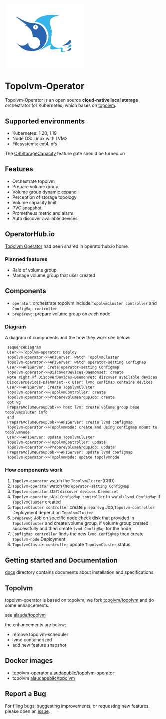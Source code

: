 <img alt="Topolvm-Operator" src="./docs/logo.svg" width="250"/>  

Topolvm-Operator
========

Topolvm-Operator is an open source **cloud-native local storage** orchestrator for Kubernetes, which bases on [topolvm](https://github.com/topolvm/topolvm).

Supported environments
----------------------

- Kubernetes: 1.20, 1.19
- Node OS: Linux with LVM2
- Filesystems: ext4, xfs

The [CSIStorageCapacity](https://kubernetes.io/docs/concepts/storage/storage-capacity/) feature gate should be turned on

Features
--------

- Orchestrate topolvm
- Prepare volume group
- Volume group dynamic expand
- Perception of storage topology
- Volume capacity limit
- PVC snapshot
- Prometheus metric and alarm
- Auto discover available devices

OperatorHub.io
--------

[Topolvm Operator](https://operatorhub.io/operator/topolvm-operator) had been shared in operatorhub.io home.  


### Planned features

- Raid of volume group
- Manage volume group that user created


Components
-------
- `operator`: orchestrate topolvm include `TopolvmCluster controller` and `ConfigMap controller`
- `preparevg`: prepare volume group on each node


### Diagram

A diagram of components and the how they work see below:
```mermaid
 sequenceDiagram
 User->>Topolvm-operator: Deploy
 Topolvm-operator->>APIServer: watch TopolvmCluster
 Topolvm-operator->>APIServer: watch operator-setting ConfigMap
 User->>APIServer: Crete operator-setting Configmap
 Topolvm-operator->>DiscoverDevices-Daemonset: create
 Note right of DiscoverDevices-Daemonset: discover available devices
 DiscoverDevices-Daemonset--x User: lvmd confimap containe devices
 User->>APIServer: Create TopolvmCluster
 Topolvm-operator->>TopolvmController: create
 Topolvm-operator->>PrepareVolumeGroupJob: create
 opt vg
 PrepareVolumeGroupJob->> host lvm: create volume group base topolvmcsluter info
 end
 PrepareVolumeGroupJob->>APIServer: create lvmd configmap
 Topolvm-operator->>TopolvmNode: create and using configmap mount to topolvmnode
 User->>APIServer: Update TopolvmCluster
 Topolvm-operator->>TopolvmController: update
 Topolvm-operator->>PrepareVolumeGroupJob: update
 PrepareVolumeGroupJob->>APIServer: update lvmd configmap
 Topolvm-operator->>TopolvmNode: update topolvmnode
```

### How components work

1. `Topolvm-operator` watch the `TopolvmCluster`(CRD) 
2. `Topolvm-operator` watch the `operator-setting ConfigMap`
3. `Topolvm-operator` start `discover devices Daemonset`
4. `Topolvm-operator` start  `ConfigMap controller` to watch `lvmd ConfigMap` if `TopolvmCluster` created
5. `TopolvmCluster controller` create `preparevg` Job,`Topolvm-controller` Deployment depend on `TopolvmCluster`
6. `preparevg` Job on specific node check disk that provided in `TopolvmCluster` and create volume group, if volume group created successfully and then create `lvmd ConfigMap` for the node
7. `ConfigMap controller` finds the new `lvmd ConfigMap` then create `Topolvm-node` Deployment
8. `TopolvmCluster controller` update `TopolvmCluster` status




Getting started and Documentation
---------------
[docs](docs/) directory contains documents about installation and specifications



Topolvm
-------------

topolvm-operator is based on topolvm, we fork [topolvm/topolvm](https://github.com/topolvm/topolvm)  and do some enhancements. 

see [alauda/topolvm](https://github.com/alauda/topolvm)

the enhancements are below:

- remove topolvm-scheduler 
- lvmd containerized
- add new feature snapshot 

Docker images
------------

- topolvm-operator [alaudapublic/topolvm-operator](https://hub.docker.com/r/alaudapublic/topolvm-operator)
- topolvm [alaudapublic/topolvm](https://hub.docker.com/r/alaudapublic/topolvm-operator)



Report a Bug
----------
For filing bugs, suggesting improvements, or requesting new features, please open an [issue](https://github.com/alauda/topolvm-operator/issues).

